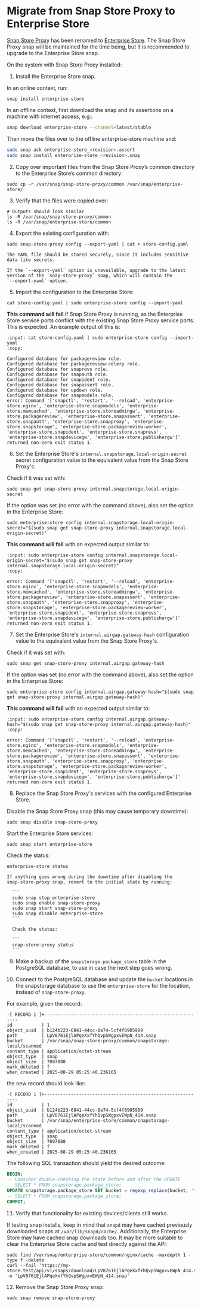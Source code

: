 # Migrate from Snap Store Proxy to Enterprise Store

[Snap Store Proxy](https://snapcraft.io/snap-store-proxy) has been renamed to [Enterprise Store](https://snapcraft.io/enterprise-store). The Snap Store Proxy snap will be maintained for the time being, but it is recommended to upgrade to the Enterprise Store snap.

On the system with Snap Store Proxy installed:

1. Install the Enterprise Store snap.

In an online context, run:

```
snap install enterprise-store
```

In an offline context, first download the snap and its assertions on
a machine with internet access, e.g.:
```bash
snap download enterprise-store --channel=latest/stable
```

Then move the files over to the offline enterprise-store machine and:

```bash
sudo snap ack enterprise-store_<revision>.assert
sudo snap install enterprise-store_<revision>.snap
```

2. Copy over important files from the Snap Store Proxy’s common
directory to the Enterprise Store’s common directory:

```
sudo cp -r /var/snap/snap-store-proxy/common /var/snap/enterprise-store/
```

3. Verify that the files were copied over:

```
# Outputs should look similar
ls -R /var/snap/snap-store-proxy/common
ls -R /var/snap/enterprise-store/common
```

4. Export the existing configuration with:

```
sudo snap-store-proxy config --export-yaml | cat > store-config.yaml
```

```{warning}
The YAML file should be stored securely, since it includes sensitive data like secrets.
```

```{note}
If the `--export-yaml` option is unavailable, upgrade to the latest
version of the `snap-store-proxy` snap, which will contain the
`--export-yaml` option.
```

5. Import the configuration to the Enterprise Store:

```
cat store-config.yaml | sudo enterprise-store config --import-yaml
```

**This command will fail** if Snap Store Proxy is running, as the Enterprise
Store service ports conflict with the existing Snap Store Proxy service ports.
This is expected. An example output of this is:

```{terminal}
:input: cat store-config.yaml | sudo enterprise-store config --import-yaml
:copy:

Configured database for packagereview role.
Configured database for packagereview-celery role.
Configured database for snaprevs role.
Configured database for snapauth role.
Configured database for snapident role.
Configured database for snapassert role.
Configured database for updown role.
Configured database for snapmodels role.
error: Command '['snapctl', 'restart', '--reload', 'enterprise-store.nginx', 'enterprise-store.snapmodels', 'enterprise-store.memcached', 'enterprise-store.storeadmingw', 'enterprise-store.packagereview', 'enterprise-store.snapassert', 'enterprise-store.snapauth', 'enterprise-store.snapproxy', 'enterprise-store.snapstorage', 'enterprise-store.packagereview-worker', 'enterprise-store.snapident', 'enterprise-store.snaprevs', 'enterprise-store.snapdevicegw', 'enterprise-store.publishergw']' returned non-zero exit status 1.
```

6. Set the Enterprise Store's
`internal.snapstorage.local-origin-secret` secret configuration value
to the equivalent value from the Snap Store Proxy's.

Check if it was set with:

```
sudo snap get snap-store-proxy internal.snapstorage.local-origin-secret
```

If the option was set (no error with the command above), also set the
option in the Enterprise Store:

```
sudo enterprise-store config internal.snapstorage.local-origin-secret="$(sudo snap get snap-store-proxy internal.snapstorage.local-origin-secret)"
```

**This command will fail** with an expected output similar to:

```{terminal}
:input: sudo enterprise-store config internal.snapstorage.local-origin-secret="$(sudo snap get snap-store-proxy internal.snapstorage.local-origin-secret)"
:copy:

error: Command '['snapctl', 'restart', '--reload', 'enterprise-store.nginx', 'enterprise-store.snapmodels', 'enterprise-store.memcached', 'enterprise-store.storeadmingw', 'enterprise-store.packagereview', 'enterprise-store.snapassert', 'enterprise-store.snapauth', 'enterprise-store.snapproxy', 'enterprise-store.snapstorage', 'enterprise-store.packagereview-worker', 'enterprise-store.snapident', 'enterprise-store.snaprevs', 'enterprise-store.snapdevicegw', 'enterprise-store.publishergw']' returned non-zero exit status 1.
```

7. Set the Enterprise Store's
`internal.airgap.gateway-hash` configuration value
to the equivalent value from the Snap Store Proxy's.

Check if it was set with:

```
sudo snap get snap-store-proxy internal.airgap.gateway-hash
```

If the option was set (no error with the command above), also set the
option in the Enterprise Store:

```
sudo enterprise-store config internal.airgap.gateway-hash="$(sudo snap get snap-store-proxy internal.airgap.gateway-hash)"
```

**This command will fail** with an expected output similar to:

```{terminal}
:input: sudo enterprise-store config internal.airgap.gateway-hash="$(sudo snap get snap-store-proxy internal.airgap.gateway-hash)"
:copy:

error: Command '['snapctl', 'restart', '--reload', 'enterprise-store.nginx', 'enterprise-store.snapmodels', 'enterprise-store.memcached', 'enterprise-store.storeadmingw', 'enterprise-store.packagereview', 'enterprise-store.snapassert', 'enterprise-store.snapauth', 'enterprise-store.snapproxy', 'enterprise-store.snapstorage', 'enterprise-store.packagereview-worker', 'enterprise-store.snapident', 'enterprise-store.snaprevs', 'enterprise-store.snapdevicegw', 'enterprise-store.publishergw']' returned non-zero exit status 1.
```

8. Replace the Snap Store Proxy's services with the configured Enterprise Store.

Disable the Snap Store Proxy snap (this may cause temporary downtime):

```
sudo snap disable snap-store-proxy
```

Start the Enterprise Store services:

```
sudo snap start enterprise-store
```

Check the status:

```
enterprise-store status
```

````{note}
If anything goes wrong during the downtime after disabling the
snap-store-proxy snap, revert to the initial state by running:

  ```
  sudo snap stop enterprise-store
  sudo snap enable snap-store-proxy
  sudo snap start snap-store-proxy
  sudo snap disable enterprise-store
  ```

  Check the status:

  ```
  snap-store-proxy status
  ```
````

9. Make a backup of the `snapstorage.package_store` table in the
PostgreSQL database, to use in case the next step goes wrong.

10. Connect to the PostgreSQL database and update the `bucket`
locations in the snapstorage database to use the `enterprise-store`
for the location, instead of `snap-store-proxy`.

For example, given the record:

```
-[ RECORD 1 ]+------------------------------------------------------------
id           | 1
object_uuid  | b124b223-6841-44cc-8a74-5cf4f8905989
path         | LpV8761EjlAPqeXxfYhQvpSWgpxvEWpN_414.snap
bucket       | /var/snap/snap-store-proxy/common/snapstorage-local/scanned
content_type | application/octet-stream
object_type  | snap
object_size  | 7897088
mark_deleted | f
when_created | 2025-08-29 05:25:40.236165
```

the new record should look like:

```
-[ RECORD 1 ]+------------------------------------------------------------
id           | 1
object_uuid  | b124b223-6841-44cc-8a74-5cf4f8905989
path         | LpV8761EjlAPqeXxfYhQvpSWgpxvEWpN_414.snap
bucket       | /var/snap/enterprise-store/common/snapstorage-local/scanned
content_type | application/octet-stream
object_type  | snap
object_size  | 7897088
mark_deleted | f
when_created | 2025-08-29 05:25:40.236165
```

The following SQL transaction should yield the desired outcome:

```sql
BEGIN;
-- Consider double-checking the state before and after the UPDATE
-- SELECT * FROM snapstorage.package_store;
UPDATE snapstorage.package_store SET bucket = regexp_replace(bucket, '\/var\/snap\/(snap-store-proxy)', '/var/snap/enterprise-store', 'g');
-- SELECT * FROM snapstorage.package_store;
COMMIT;
```

11. Verify that functionality for existing devices/clients still works.

If testing snap installs, keep in mind that `snapd` may have cached
previously downloaded snaps at `/var/lib/snapd/cache/`. Additionally,
the Enterprise Store may have cached snap downloads too. It may be
more suitable to clear the Enterprise Store cache and test directly
against the API:

```
sudo find /var/snap/enterprise-store/common/nginx/cache -maxdepth 1 -type f -delete
curl --fail 'https://my-store.test/api/v1/snaps/download/LpV8761EjlAPqeXxfYhQvpSWgpxvEWpN_414.snap' -o 'LpV8761EjlAPqeXxfYhQvpSWgpxvEWpN_414.snap'
```

12. Remove the Snap Store Proxy snap:

```
sudo snap remove snap-store-proxy
```
